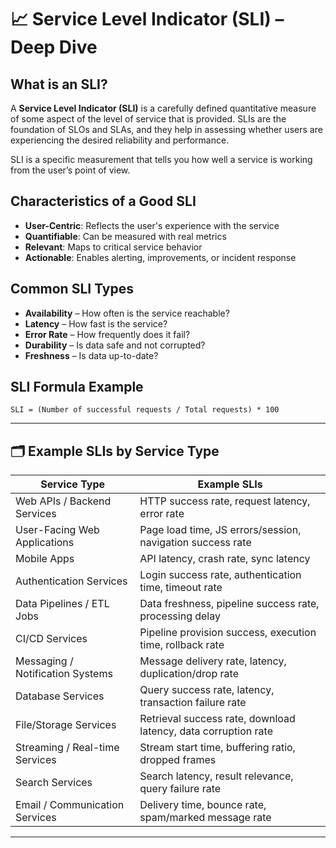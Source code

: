 # 📈 Service Level Indicator (SLI) – Deep Dive

## What is an SLI?
A **Service Level Indicator (SLI)** is a carefully defined quantitative measure of some aspect of the level of service that is provided. SLIs are the foundation of SLOs and SLAs, and they help in assessing whether users are experiencing the desired reliability and performance.

SLI is a specific measurement that tells you how well a service is working from the user’s point of view.

## Characteristics of a Good SLI
- **User-Centric**: Reflects the user's experience with the service
- **Quantifiable**: Can be measured with real metrics
- **Relevant**: Maps to critical service behavior
- **Actionable**: Enables alerting, improvements, or incident response

## Common SLI Types
- **Availability** – How often is the service reachable?
- **Latency** – How fast is the service?
- **Error Rate** – How frequently does it fail?
- **Durability** – Is data safe and not corrupted?
- **Freshness** – Is data up-to-date?

## SLI Formula Example
```text
SLI = (Number of successful requests / Total requests) * 100
```

---
## 🗂️ Example SLIs by Service Type

| Service Type | Example SLIs |
|--------------|--------------|
| Web APIs / Backend Services | HTTP success rate, request latency, error rate |
| User-Facing Web Applications | Page load time, JS errors/session, navigation success rate |
| Mobile Apps | API latency, crash rate, sync latency |
| Authentication Services | Login success rate, authentication time, timeout rate |
| Data Pipelines / ETL Jobs | Data freshness, pipeline success rate, processing delay |
| CI/CD Services | Pipeline provision success, execution time, rollback rate |
| Messaging / Notification Systems | Message delivery rate, latency, duplication/drop rate |
| Database Services | Query success rate, latency, transaction failure rate |
| File/Storage Services | Retrieval success rate, download latency, data corruption rate |
| Streaming / Real-time Services | Stream start time, buffering ratio, dropped frames |
| Search Services | Search latency, result relevance, query failure rate |
| Email / Communication Services | Delivery time, bounce rate, spam/marked message rate |

---